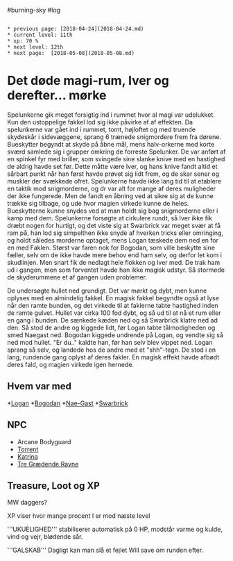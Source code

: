 #burning-sky #log

```ad-info

* previous page: [2018-04-24](2018-04-24.md)
* current level: 11th
* xp: 70 %
* next level: 12th
* next page:  [2018-05-08](2018-05-08.md) 
```

# Det døde magi-rum, Iver og derefter... mørke 
  
Spelunkerne gik meget forsigtig ind i rummet hvor al magi var udelukket. Kun den ustoppelige fakkel lod sig ikke påvirke af af effekten. Da spelunkerne var gået ind i rummet, tomt, højloftet og med truende skydeskår i sidevæggene, sprang 6 trænede snigmordere frem fra dørene. Bueskytter begyndt at skyde på åbne mål, mens halv-orkerne med korte sværd samlede sig i grupper omkring de forreste Spelunker. De var anført af en spinkel fyr med briller, som svingede sine slanke knive med en hastighed de aldrig havde set før. Dette måtte være Iver, og hans knive fandt altid et sårbart punkt når han først havde prøvet sig lidt frem, og de skar sener og muskler der svækkede ofret. Spelunkerne havde ikke lang tid til at etablere en taktik mod snigmorderne, og dr var alt for mange af deres muligheder der ikke fungerede. Men de fandt en åbning ved at sikre sig at de kunne trække sig tilbage, og ude hvor magien virkede kunne de heles. Bueskytterne kunne snydes ved at man holdt sig bag snigmorderne eller i kamp med dem. Spelunkerne forsøgte at cirkulere rundt, så Iver ikke fik dræbt nogen for hurtigt, og det viste sig at Swarbrick var meget svær at få ram på, han lod sig simpelthen ikke snyde af hverken tricks eller omringing, og holdt således morderne optaget, mens Logan tæskede dem ned en for en med Faklen. Størst var faren nok for Bogodan, som ville beskytte sine fæller, selv om de ikke havde mere behov end ham selv, og derfor let kom i skudlinjen. Men snart fik de nedlagt hele flokken og Iver med. De trak ham ud i gangen, men som forventet havde han ikke magisk udstyr. Så stormede de skyderummene et af gangen uden problemer.
De undersøgte hullet ned grundigt. Det var mørkt og dybt, men kunne oplyses med en almindelig fakkel. En magisk fakkel begyndte også at lyse når den ramte bunden, og det virkede til at faklerne tabte hastighed inden de ramte gulvet. Hullet var cirka 100 fod dybt, og så ud til at nå et rum eller en gang i bunden. De sænkede kæden ned og så Swarbrick klatre ned ad den. Så stod de andre og kiggede lidt, før Logan tabte tålmodigheden og smed Naegast ned. Bogodan kiggede undrende på Logan, og vendte sig så ned mod hullet. "Er du.." kaldte han, før han selv blev vippet ned. Logan sprang så selv, og landede hos de andre med et "shh"-tegn. De stod i en lang, rundende gang oplyst af deres fakler. En magisk effekt havde afbødt deres fald, og magien virkede igen hernede.
      
## Hvem var med 
*[Logan](Logan.md)
*[Bogodan](Bogodan.md)
*[Nae-Gast](Nae-Gast%20Oldknist.md)
*[Swarbrick](Swarbrick%20Everwood.md)
## NPC 
* Arcane Bodyguard
* [Torrent](Torrent.md)
* [Katrina](Katrina.md)
* [Tre Grædende Ravne](Tre%20Grædende%20Ravne.md)
## Treasure, Loot og XP 
MW daggers?
XP viser hvor mange procent I er mod næste level
'''UKUELIGHED''' stabiliserer automatisk på 0 HP, modstår varme og kulde, vind og vejr, blødende sår.
'''GALSKAB''' Dagligt kan man slå et fejlet Will save om runden efter.
